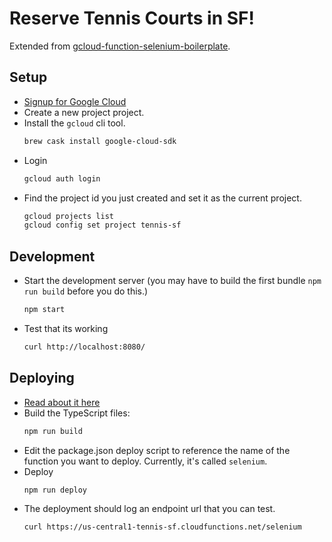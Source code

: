 # Reserve Tennis Courts in SF!

Extended from [gcloud-function-selenium-boilerplate](https://github.com/ccorcos/gcloud-function-selenium-boilerplate).

## Setup
- [Signup for Google Cloud](https://console.cloud.google.com)
- Create a new project project.
- Install the `gcloud` cli tool.
	```sh
	brew cask install google-cloud-sdk
	```
- Login
	```sh
	gcloud auth login
	```
- Find the project id you just created and set it as the current project.
	```sh
	gcloud projects list
	gcloud config set project tennis-sf
	```

## Development
- Start the development server (you may have to build the first bundle `npm run build` before you do this.)
	```sh
	npm start
	```
- Test that its working
	```sh
	curl http://localhost:8080/
	```

## Deploying
- [Read about it here](https://cloud.google.com/functions/docs/deploying/filesystem)
- Build the TypeScript files:
	```sh
	npm run build
	```
- Edit the package.json deploy script to reference the name of the function you want to deploy. Currently, it's called `selenium`.
- Deploy
	```sh
	npm run deploy
	```
- The deployment should log an endpoint url that you can test.
	```sh
	curl https://us-central1-tennis-sf.cloudfunctions.net/selenium
	```
